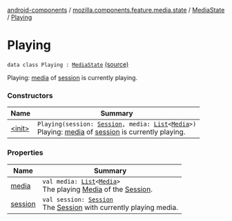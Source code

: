 [android-components](../../../index.md) / [mozilla.components.feature.media.state](../../index.md) / [MediaState](../index.md) / [Playing](./index.md)

# Playing

`data class Playing : `[`MediaState`](../index.md) [(source)](https://github.com/mozilla-mobile/android-components/blob/master/components/feature/media/src/main/java/mozilla/components/feature/media/state/MediaState.kt#L27)

Playing: [media](media.md) of [session](session.md) is currently playing.

### Constructors

| Name | Summary |
|---|---|
| [&lt;init&gt;](-init-.md) | `Playing(session: `[`Session`](../../../mozilla.components.browser.session/-session/index.md)`, media: `[`List`](https://kotlinlang.org/api/latest/jvm/stdlib/kotlin.collections/-list/index.html)`<`[`Media`](../../../mozilla.components.concept.engine.media/-media/index.md)`>)`<br>Playing: [media](media.md) of [session](session.md) is currently playing. |

### Properties

| Name | Summary |
|---|---|
| [media](media.md) | `val media: `[`List`](https://kotlinlang.org/api/latest/jvm/stdlib/kotlin.collections/-list/index.html)`<`[`Media`](../../../mozilla.components.concept.engine.media/-media/index.md)`>`<br>The playing [Media](../../../mozilla.components.concept.engine.media/-media/index.md) of the [Session](../../../mozilla.components.browser.session/-session/index.md). |
| [session](session.md) | `val session: `[`Session`](../../../mozilla.components.browser.session/-session/index.md)<br>The [Session](../../../mozilla.components.browser.session/-session/index.md) with currently playing media. |
